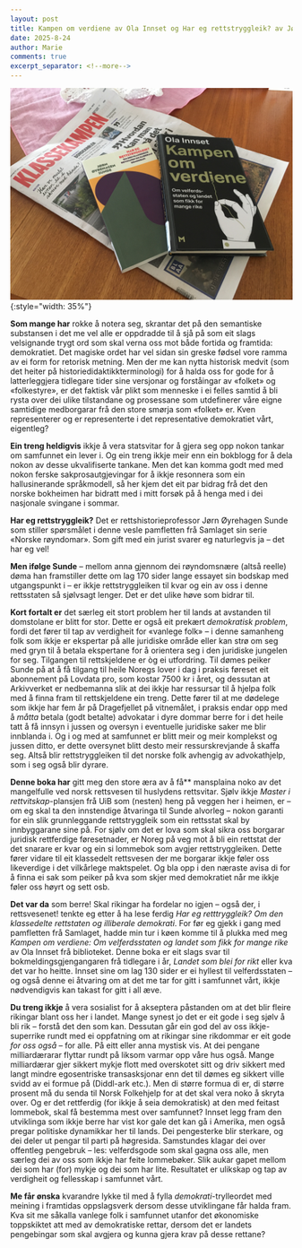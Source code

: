 ```yaml
---
layout: post
title: Kampen om verdiene av Ola Innset og Har eg rettstryggleik? av Jørn Øyrehagen Sunde
date: 2025-8-24
author: Marie
comments: true
excerpt_separator: <!--more-->
---
```


![Bøkene Kampen om verdiene og Har eg rettstryggleik? ligg oppå eit nummer av avisa Klassekampen](/images/rettstryggleik.JPEG){:style="width: 35%"}

**Som mange har** rokke å notera seg, skrantar det på den semantiske substansen i det me vel alle er oppdradde til å sjå på som eit slags velsignande trygt ord som skal verna oss mot både fortida og framtida: demokratiet. Det magiske ordet har vel sidan sin greske fødsel vore ramma av ei form for retorisk metning. Men der me kan nytta historisk medvit (som det heiter på historiedidaktikkterminologi) for å halda oss for gode for å latterleggjera tidlegare tider sine versjonar og forståingar av «folket» og «folkestyre», er det faktisk vår plikt som menneske i ei felles samtid å bli rysta over dei ulike tilstandane og prosessane som utdefinerer våre eigne samtidige medborgarar frå den store smørja som «folket» er. Kven representerer og er representerte i det representative demokratiet vårt, eigentleg? <!--more-->

**Ein treng heldigvis** ikkje å vera statsvitar for å gjera seg opp nokon tankar om samfunnet ein lever i. Og ein treng ikkje meir enn ein bokblogg for å dela nokon av desse ukvalifiserte tankane. Men det kan komma godt med med nokon ferske sakprosautgjevingar for å ikkje resonnera som ein hallusinerande språkmodell, så her kjem det eit par bidrag frå det den norske bokheimen har bidratt med i mitt forsøk på å henga med i dei nasjonale svingane i sommar.

**Har eg rettstryggleik?** Det er rettshistorieprofessor Jørn Øyrehagen Sunde som stiller spørsmålet i denne vesle pamfletten frå Samlaget sin serie «Norske røyndomar». Som gift med ein jurist svarer eg naturlegvis ja – det har eg vel!

**Men ifølge Sunde** – mellom anna gjennom dei røyndomsnære (altså reelle) døma han framstiller dette om lag 170 sider lange essayet sin bodskap med utgangspunkt i – er ikkje rettstryggleiken til kvar og ein av oss i denne rettsstaten så sjølvsagt lenger. Det er det ulike høve som bidrar til.

**Kort fortalt er** det særleg eit stort problem her til lands at avstanden til domstolane er blitt for stor. Dette er også eit prekært *demokratisk problem*, fordi det fører til tap av verdigheit for «vanlege folk» – i denne samanheng folk som ikkje er ekspertar på alle juridiske område eller kan strø om seg med gryn til å betala ekspertane for å orientera seg i den juridiske jungelen for seg. Tilgangen til rettskjeldene er òg ei utfordring. Til dømes peiker Sunde på at å få tilgang til heile Noregs lover i dag i praksis føreset eit abonnement på Lovdata pro, som kostar 7500 kr i året, og dessutan at Arkivverket er nedbemanna slik at dei ikkje har ressursar til å hjelpa folk med å finna fram til rettskjeldene ein treng. Dette fører til at me dødelege som ikkje har fem år på Dragefjellet på vitnemålet, i praksis endar opp med å *måtta* betala (godt betalte) advokatar i dyre dommar berre for i det heile tatt å få innsyn i jussen og oversyn i eventuelle juridiske saker me blir innblanda i. Og i og med at samfunnet er blitt meir og meir komplekst og jussen ditto, er dette oversynet blitt desto meir ressurskrevjande å skaffa seg. Altså blir rettstryggleiken til det norske folk avhengig av advokathjelp, som i seg også blir dyrare.

**Denne boka har** gitt meg den store æra av å få** mansplaina noko av det mangelfulle ved norsk rettsvesen til huslydens rettsvitar. Sjølv ikkje *Master i rettvitskap*-plansjen frå UiB som (nesten) heng på veggen her i heimen, er – om eg skal ta den innstendige åtvaringa til Sunde alvorleg – nokon garanti for ein slik grunnleggande rettstryggleik som ein rettsstat skal by innbyggarane sine på. For sjølv om det er lova som skal sikra oss borgarar juridisk rettferdige føresetnader, er Noreg på veg mot å bli ein rettstat der det snarare er kvar og ein si lommebok som avgjer rettstryggleiken. Dette fører vidare til eit klassedelt rettsvesen der me borgarar ikkje føler oss likeverdige i det vilkårlege maktspelet. Og bla opp i den næraste avisa di for å finna ei sak som peiker på kva som skjer med demokratiet når me ikkje føler oss høyrt og sett osb.


**Det var da** som berre! Skal rikingar ha fordelar no igjen – også der, i rettsvesenet! tenkte eg etter å ha lese ferdig *Har eg retttryggleik? Om den klassedelte rettstaten og illiberale demokrati*. For før eg gjekk i gang med pamfletten frå Samlaget, hadde min tur i køen komme til å plukka med meg *Kampen om verdiene: Om velferdsstaten og landet som fikk for mange rike* av Ola Innset frå biblioteket. Denne boka er eit slags svar til bokmeldingsgjengangaren frå tidlegare i år, *Landet som blei for rikt* eller kva det var ho heitte. Innset sine om lag 130 sider er ei hyllest til velferdsstaten – og også denne ei åtvaring om at det me tar for gitt i samfunnet vårt, ikkje nødvendigvis kan takast for gitt i all æve. 

**Du treng ikkje** å vera sosialist for å akseptera påstanden om at det blir fleire rikingar blant oss her i landet. Mange synest jo det er eit gode i seg sjølv å bli rik – forstå det den som kan. Dessutan går ein god del av oss ikkje-superrike rundt med ei oppfatning om at rikingar sine rikdommar er eit gode *for oss også* – for alle. På eitt eller anna mystisk vis. At dei pengane milliardærarar flyttar rundt på liksom varmar opp våre hus også. Mange milliardærar gjer sikkert mykje flott med overskotet sitt og driv sikkert med langt mindre egosentriske transasksjonar enn det til dømes eg sikkert ville svidd av ei formue på (Diddl-ark etc.). Men di større formua di er, di større prosent må du senda til Norsk Folkehjelp for at det skal vera noko å skryta over. Og er det rettferdig (for ikkje å seia demokratisk) at den med feitast lommebok, skal få bestemma mest over samfunnet? Innset legg fram den utviklinga som ikkje berre har vist kor gale det kan gå i Amerika, men også pregar politiske dynamikkar her til lands. Dei pengesterke blir sterkare, og dei deler ut pengar til parti på høgresida. Samstundes klagar dei over offentleg pengebruk – les: velferdsgode som skal gagna oss alle, men særleg dei av oss som ikkje har feite lommebøker. Slik aukar gapet mellom dei som har (for) mykje og dei som har lite. Resultatet er ulikskap og tap av verdigheit og fellesskap i samfunnet vårt.

**Me får ønska** kvarandre lykke til med å fylla *demokrati*-trylleordet med meining i framtidas oppslagsverk dersom desse utviklingane får halda fram. Kva sit me såkalla vanlege folk i samfunnet utanfor det økonomiske toppskiktet att med av demokratiske rettar, dersom det er landets pengebingar som skal avgjera og kunna gjera krav på desse rettane?
